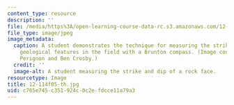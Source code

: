 ```yaml
---
content_type: resource
description: ''
file: /media/https%3A/open-learning-course-data-rc.s3.amazonaws.com/12-114-field-geology-i-fall-2005/c765e745c351924c0c2efdcce11a79a3_12-114f05-th.jpg
file_type: image/jpeg
image_metadata:
  caption: A student demonstrates the technique for measuring the strike and dip of
    geological features in the field with a Brunton compass. (Image courtesy of Mariela
    Perignon and Ben Crosby.)
  credit: ''
  image-alt: A student measuring the strike and dip of a rock face.
resourcetype: Image
title: 12-114f05-th.jpg
uid: c765e745-c351-924c-0c2e-fdcce11a79a3
---
```

